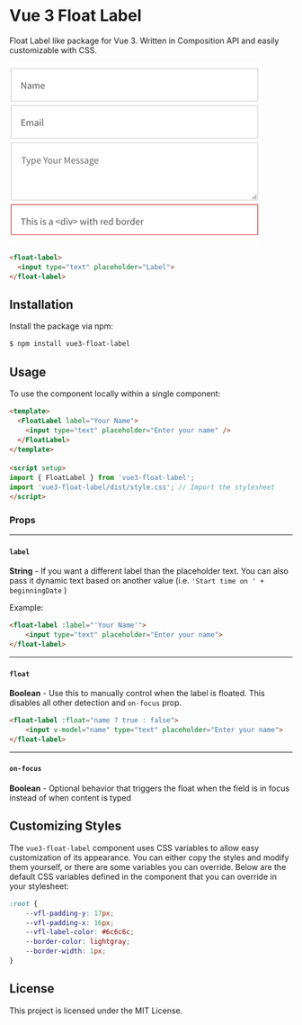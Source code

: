 # Vue 3 Float Label

Float Label like package for Vue 3. Written in Composition API and easily customizable with CSS.

![Animation intro showing Vue 3 Float Label in action](src/demo.gif)

```html
<float-label>
  <input type="text" placeholder="Label">
</float-label>
```

## Installation

Install the package via npm:
```sh
$ npm install vue3-float-label
```

## Usage

To use the component locally within a single component:

```html
<template>
  <FloatLabel label="Your Name">
    <input type="text" placeholder="Enter your name" />
  </FloatLabel>
</template>

<script setup>
import { FloatLabel } from 'vue3-float-label';
import 'vue3-float-label/dist/style.css'; // Import the stylesheet
</script>
```
### Props
<hr>

#### `label` 

**String** - If you want a different label than the placeholder text. You can also pass it dynamic text based on another value (i.e. `'Start time on ' + beginningDate` )

Example:
```html
<float-label :label="'Your Name'">
    <input type="text" placeholder="Enter your name">
</float-label>
```
<hr>

#### `float` 

**Boolean** - Use this to manually control when the label is floated. This disables all other detection and `on-focus` prop.

```html
<float-label :float="name ? true : false">
    <input v-model="name" type="text" placeholder="Enter your name">
</float-label>
```
<hr>

#### `on-focus`

**Boolean** - Optional behavior that triggers the float when the field is in focus instead of when content is typed

## Customizing Styles

The `vue3-float-label` component uses CSS variables to allow easy customization of its appearance. You can either copy the styles and modify them yourself, or there are some variables you can override. Below are the default CSS variables defined in the component that you can override in your stylesheet:

```css
:root {
    --vfl-padding-y: 17px;
    --vfl-padding-x: 16px;
    --vfl-label-color: #6c6c6c;
    --border-color: lightgray;
    --border-width: 1px;
}
```


## License

This project is licensed under the MIT License.
